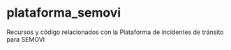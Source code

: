 # plataforma_semovi
Recursos y código relacionados con la Plataforma de incidentes de tránsito para SEMOVI
